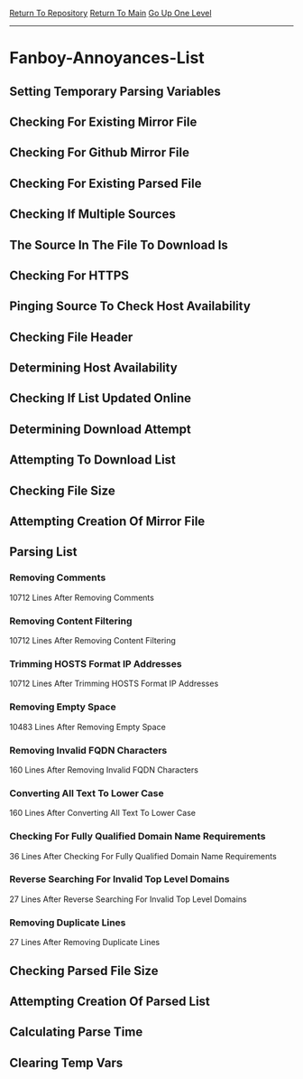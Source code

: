 [Return To Repository](https://github.com/deathbybandaid/piholeparser/)
[Return To Main](https://github.com/deathbybandaid/piholeparser/blob/master/RecentRunLogs/Mainlog.md)
[Go Up One Level](https://github.com/deathbybandaid/piholeparser/blob/master/RecentRunLogs/TopLevelScripts/30-Processing-External-Blacklists.md)
____________________________________
# Fanboy-Annoyances-List
## Setting Temporary Parsing Variables
## Checking For Existing Mirror File
## Checking For Github Mirror File
## Checking For Existing Parsed File
## Checking If Multiple Sources
## The Source In The File To Download Is
## Checking For HTTPS
## Pinging Source To Check Host Availability
## Checking File Header
## Determining Host Availability
## Checking If List Updated Online
## Determining Download Attempt
## Attempting To Download List
## Checking File Size
## Attempting Creation Of Mirror File
## Parsing List
### Removing Comments
10712 Lines After Removing Comments
### Removing Content Filtering
10712 Lines After Removing Content Filtering
### Trimming HOSTS Format IP Addresses
10712 Lines After Trimming HOSTS Format IP Addresses
### Removing Empty Space
10483 Lines After Removing Empty Space
### Removing Invalid FQDN Characters
160 Lines After Removing Invalid FQDN Characters
### Converting All Text To Lower Case
160 Lines After Converting All Text To Lower Case
### Checking For Fully Qualified Domain Name Requirements
36 Lines After Checking For Fully Qualified Domain Name Requirements
### Reverse Searching For Invalid Top Level Domains
27 Lines After Reverse Searching For Invalid Top Level Domains
### Removing Duplicate Lines
27 Lines After Removing Duplicate Lines
## Checking Parsed File Size
## Attempting Creation Of Parsed List
## Calculating Parse Time
## Clearing Temp Vars
